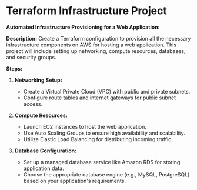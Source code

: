 # Terraform Infrastructure Project

**Automated Infrastructure Provisioning for a Web Application:**

**Description:**
Create a Terraform configuration to provision all the necessary infrastructure components on AWS for hosting a web application. This project will include setting up networking, compute resources, databases, and security groups.

**Steps:**

1. **Networking Setup:**
   - Create a Virtual Private Cloud (VPC) with public and private subnets.
   - Configure route tables and internet gateways for public subnet access.

2. **Compute Resources:**
   - Launch EC2 instances to host the web application.
   - Use Auto Scaling Groups to ensure high availability and scalability.
   - Utilize Elastic Load Balancing for distributing incoming traffic.

3. **Database Configuration:**
   - Set up a managed database service like Amazon RDS for storing application data.
   - Choose the appropriate database engine (e.g., MySQL, PostgreSQL) based on your application's requirements.